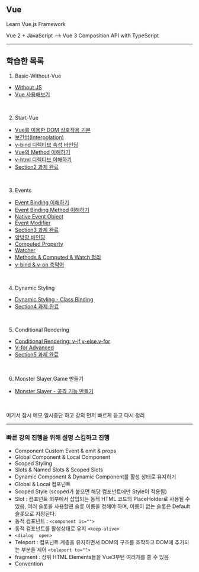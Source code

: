 ## Vue
Learn Vue.js Framework

Vue 2 + JavaScript --> Vue 3 Composition API with TypeScript

---

## 학습한 목록


1. Basic-Without-Vue
- [Without JS](https://github.com/spacedustz/Vue/tree/main/1-Basic-Without-Vue/Without-Vue.md)
- [Vue 사용해보기](https://github.com/spacedustz/Vue/tree/main/1-Basic-Without-Vue/Vue-사용해보기.md)

<br>

2. Start-Vue
- [Vue를 이용한 DOM 상호작용 기본](https://github.com/spacedustz/Vue/tree/main/2-Start-Vue/Vue-DOM-상호작용.md)
- [보간법(Interpolation)](https://github.com/spacedustz/Vue/tree/main/2-Start-Vue/interpolation.md)
- [v-bind 디렉티브 속성 바인딩](https://github.com/spacedustz/Vue/tree/main/2-Start-Vue/v-bind.md)
- [Vue의 Method 이해하기](https://github.com/spacedustz/Vue/tree/main/2-Start-Vue/Vue-Method.md)
- [v-html 디렉티브 이해하기](https://github.com/spacedustz/Vue/tree/main/2-Start-Vue/v-html.md)
- [Section2 과제 완료](https://github.com/spacedustz/Vue/tree/main/2-Start-Vue/Assignment)

<br>

3. Events
- [Event Binding 이해하기](https://github.com/spacedustz/Vue/tree/main/3-Events/Event-Binding.md)
- [Event Binding Method 이해하기](https://github.com/spacedustz/Vue/tree/main/3-Events/Event-Binding-Function.md)
- [Native Event Object](https://github.com/spacedustz/Vue/tree/main/3-Events/Native-Event-Object.md)
- [Event Modifier](https://github.com/spacedustz/Vue/tree/main/3-Events/Event-Modifier.md)
- [Section3 과제 완료](https://github.com/spacedustz/Vue/tree/main/3-Events/Assignment)
- [양방향 바인딩](https://github.com/spacedustz/Vue/tree/main/3-Events/vmodel.md)
- [Computed Property](https://github.com/spacedustz/Vue/tree/main/3-Events/Computed-Property.md)
- [Watcher](https://github.com/spacedustz/Vue/tree/main/3-Events/Watcher.md)
- [Methods & Computed & Watch 정리](https://github.com/spacedustz/Vue/tree/main/3-Events/Summary.md)
- [v-bind & v-on 축약어](https://github.com/spacedustz/Vue/tree/main/3-Events/Summary2.md)


<br>

4. Dynamic Styling
- [Dynamic Styling - Class Binding](https://github.com/spacedustz/Vue/tree/main/4-Dynamic-Styling/Dynamic-Styling.md)
- [Section4 과제 완료](https://github.com/spacedustz/Vue/tree/main/4-Dynamic-Styling/Assignment)

<br>

5. Conditional Rendering
- [Conditional Rendering: v-if,v-else.v-for](https://github.com/spacedustz/Vue/tree/main/5-Conditional-Rendering/Conditional-Rendering.md)
- [V-for Advanced](https://github.com/spacedustz/Vue/tree/main/5-Conditional-Rendering/v-for-advanced.md)
- [Section5 과제 완료](https://github.com/spacedustz/Vue/tree/main/5-Conditional-Rendering/Assignment)

<br>

6. Monster Slayer Game 만들기
- [Monster Slayer - 공격 기능 만들기](https://github.com/spacedustz/Vue/tree/main/6-Monster-Slayer-Game/Attack.md)

<br>

여기서 잠시 메모 일시중단 하고 강의 먼저 빠르게 듣고 다시 정리

---

### 빠른 강의 진행을 위해 설명 스킵하고 진행

- Component Custom Event & emit & props
- Global Component & Local Component
- Scoped Styling
- Slots & Named Slots & Scoped Slots
- Dynamic Component & Dynamic Component를 활성 상태로 유지하기
- Global & Local 컴포넌트
- Scoped Style (scoped가 붙으면 해당 컴포넌트에만 Style이 적용됨)
- Slot : 컴포넌트 외부에서 삽입되는 동적 HTML 코드의 PlaceHolder로 사용될 수 있음, 여러 슬롯을 사용할떈 슬롯 이름을 정해야 하며, 이름이 없는 슬롯은 Default 슬롯으로 지정된다.
- 동적 컴포넌트 : `<component is="">`
- 동적 컴포넌트를 활성상태로 유지 `<keep-alive>`
- `<dialog  open>`
- Teleport : 컴포넌트 계층을 유지하면서 DOM의 구조를 조작하고 DOM에 추가되는 부분을 제어 `<teleport to="">`
- fragment : 상위 HTML Elements들을 Vue3부턴 여러개를 쓸 수 있음
- Convention